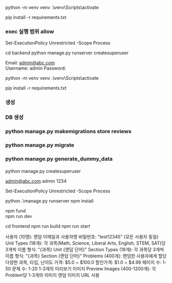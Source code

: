 
python -m venv venv
 .\venv\Scripts\activate

pip install -r requirements.txt  

### exec 실행 범위 allow
Set-ExecutionPolicy Unrestricted -Scope Process

cd backend
python manage.py runserver
createsuperuser


Email: admin@abc.com   
Username: admin
Password: 

python -m venv venv 
.\venv\Scripts\activate

pip install -r requirements.txt  


###  생성 


### DB 생성
### python manage.py makemigrations store reviews
### python manage.py migrate
### python manage.py generate_dummy_data

  



#### 
python manage.py createsuperuser

admin@abc.com
admin
1234 

Set-ExecutionPolicy Unrestricted -Scope Process


python .\manage.py runserver 
npm install   

npm fund  
npm run dev 

cd frontend
npm run build
npm run start


사용자 (10명):
랜덤 이메일과 사용자명
비밀번호: "test12345" (모든 사용자 동일)
Unit Types (18개):
각 과목(Math, Science, Liberal Arts, English, STEM, SAT)당 3개씩
이름 형식: "{과목} Unit {랜덤 단어}"
Section Types (18개):
각 과목당 3개씩
이름 형식: "{과목} Section {랜덤 단어}"
Problems (400개):
랜덤한 사용자에게 할당
다양한 과목, 타입, 난이도
가격: $5.0 ~ $100.0
할인가격: $1.0 ~ $4.99
페이지 수: 1-50
문제 수: 1-20
1-3개의 미리보기 이미지
Preview Images (400-1200개):
각 Problem당 1-3개의 이미지
랜덤 이미지 URL 사용


